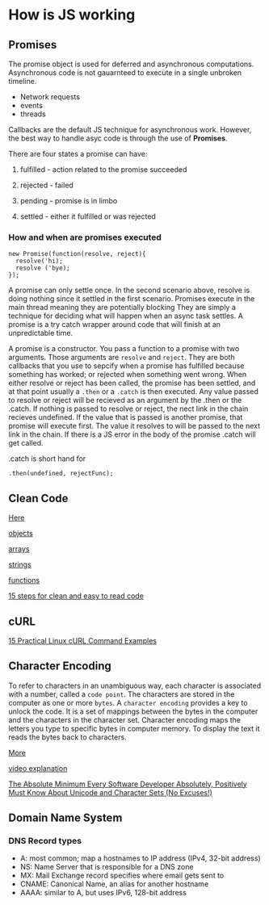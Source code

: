# How is JS working
## Promises 

The promise object is used for deferred and asynchronous computations. Asynchronous code is not gauarnteed to execute in a single unbroken timeline.
 * Network requests
 * events
 * threads 

Callbacks are the default JS technique for asynchronous work. However, the best way to handle asyc code is through the use of **Promises**. 

There are four states a promise can have:

1. fulfilled - action related to the promise succeeded 

2. rejected - failed 

3. pending - promise is in limbo 

4. settled - either it fulfilled or was rejected

### How and when are promises executed

```JS 
new Promise(function(resolve, reject){
  resolve('hi);
  resolve ('bye);
}); 
```

A promise can only settle once. In the second scenario above, resolve is doing nothing since it settled in the first scenario. Promises execute in the main thread meaning they are potentially blocking They are simply a technique for deciding what will happen when an async task settles. A promise is a try catch wrapper around code that will finish at an unpredictable time. 

A promise is a constructor. You pass a function to a promise with two arguments. Those arguments are `resolve` and `reject`. They are both callbacks that you use to sepcify when a promise has fulfilled because something has worked; or rejected when something went wrong. When either resolve or reject has been called, the promise has been settled, and at that point usually a `.then` or a `.catch` is then executed. Any value passed to resolve or reject will be recieved as an argument by the .then or the .catch. If nothing is passed to resolve or reject, the nect link in the chain recieves undefined. If the value that is passed is another promise, that promise will execute first. The value it resolves to will be passed to the next link in the chain. If there is a JS error in the body of the promise  .catch will get called. 

.catch is short hand for 

```JS 
.then(undefined, rejectFunc); 
```
## Clean Code
[Here](https://github.com/airbnb/javascript#types)

[objects](https://github.com/airbnb/javascript#objects)

[arrays](https://github.com/airbnb/javascript#arrays)

[strings](https://github.com/airbnb/javascript#strings)

[functions](https://github.com/airbnb/javascript#functions)

[15 steps for clean and easy to read code](https://code.tutsplus.com/tutorials/top-15-best-practices-for-writing-super-readable-code--net-8118)

## cURL 

[15 Practical Linux cURL Command Examples](https://www.thegeekstuff.com/2012/04/curl-examples/)

## Character Encoding

To refer to characters in an unambiguous way, each character is associated with a number, called a `code point`. The characters are stored in the computer as one or more `bytes`. A `character encoding` provides a key to unlock the code. It is a set of mappings between the bytes in the computer and the characters in the character set. Character encoding maps the letters you type to specific bytes in computer memory. To display the text it reads the bytes back to characters.

[More](https://www.w3.org/International/questions/qa-what-is-encoding.en#endlinks)

[video explanation](https://www.youtube.com/watch?v=MijmeoH9LT4&ab_channel=Computerphile)

[The Absolute Minimum Every Software Developer Absolutely, Positively Must Know About Unicode and Character Sets (No Excuses!)](https://www.joelonsoftware.com/2003/10/08/the-absolute-minimum-every-software-developer-absolutely-positively-must-know-about-unicode-and-character-sets-no-excuses/)


## Domain Name System

### DNS Record types
* A: most common; map a hostnames to IP address (IPv4, 32-bit address)
* NS: Name Server that is responsible for a DNS zone
* MX: Mail Exchange record specifies where email gets sent to
* CNAME: Canonical Name, an alias for another hostname
* AAAA: similar to A, but uses IPv6, 128-bit address

